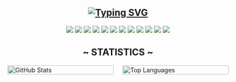 <!-- Typing SVG - https://readme-typing-svg.herokuapp.com/demo/leetcode: https://leetcard.jacoblin.cool/ -->
<h2>
  <div align="center">
    <a href="https://git.io/typing-svg">
      <img 
        src="https://readme-typing-svg.herokuapp.com?center=true&color=5FABEE&lines=I+am+DebtlessFlea.;I+am+a+programmer.;I+am+just+a+man." 
        alt="Typing SVG" 
      />
    </a>
  </div>
</h2>

<!-- Badges -->
<div align="center">
  <img src="https://img.shields.io/badge/c++-%2300599C.svg?style=for-the-badge&logo=c%2B%2B&logoColor=white" />
  <img src="https://img.shields.io/badge/HTML-%23E34F26.svg?style=for-the-badge&logo=html5&logoColor=white" />
  <img src="https://img.shields.io/badge/TryHackMe-%23dc2727.svg?style=for-the-badge&logo=tryhackme&logoColor=white" />
  <img src="https://img.shields.io/badge/-RaspberryPi-C51A4A?style=for-the-badge&logo=Raspberry-Pi" />
  <img src="https://img.shields.io/badge/Docker-%230db7ed.svg?style=for-the-badge&logo=docker&logoColor=white" />
  <img src="https://img.shields.io/badge/Wireshark-%231672a0.svg?style=for-the-badge&logo=wireshark&logoColor=white" />
  <img src="https://img.shields.io/badge/python-%2314354C.svg?style=for-the-badge&logo=python&logoColor=white" />
  <img src="https://img.shields.io/badge/Kali%20Linux-%2310233f.svg?style=for-the-badge&logo=kalilinux&logoColor=white" />
  <img src="https://img.shields.io/badge/Hack%20The%20Box-%23000000.svg?style=for-the-badge&logo=hackthebox&logoColor=9efc00" />
  <img src="https://img.shields.io/badge/OWASP-%23000000.svg?style=for-the-badge&logo=owasp&logoColor=white" />
  <img src="https://img.shields.io/badge/GitHub-%23000000.svg?style=for-the-badge&logo=github&logoColor=white" />
  <img src="https://img.shields.io/badge/Vercel-%23000000.svg?style=for-the-badge&logo=vercel&logoColor=white" />
</div>

<!-- Title -->
<h2 align="center">
  <a style="font-weight: bold;"><b>~ STATISTICS ~</b></a>
</h2>

<!-- Statistics -->
<div style="display: flex; justify-content: center;">
  <div style="width: 450px; margin-right: 20px;">
    <img
      src="https://github-readme-stats-psi-navy-88.vercel.app/api?username=DebtlessFlea&theme=holi&hide_border=false&include_all_commits=true&count_private=false"
      width="100%"
      alt="GitHub Stats"
    />
  </div>
  
  <div style="width: 450px;">
    <img
      src="https://github-readme-stats-mul.vercel.app/api/top-langs/?username=DebtlessFlea&theme=holi&hide_border=false&include_all_commits=true&count_private=false&layout=compact"
      width="100%"
      alt="Top Languages"
    />
  </div>
</div>
